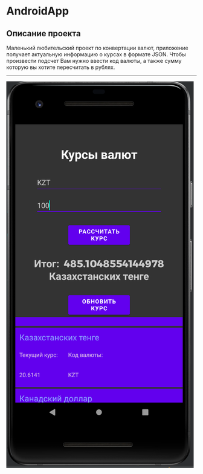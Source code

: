 # AndroidApp
## Описание проекта
Маленький любительский проект по конвертации валют, приложение получает актуальную информацию о курсах в формате JSON. 
Чтобы произвести подсчет Вам нужно ввести код валюты, а также сумму которую вы хотите пересчитать в рублях.
***
![Example](app/111.png)
